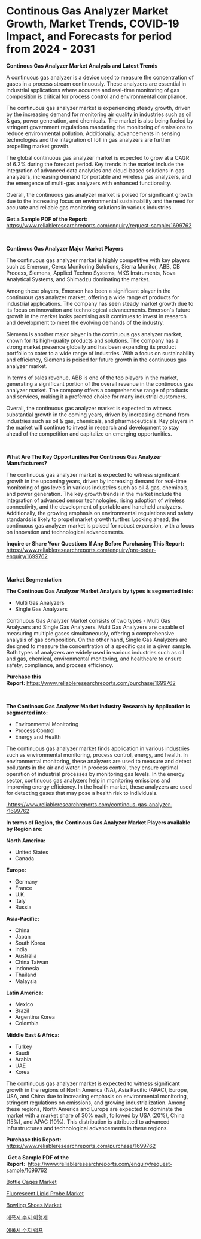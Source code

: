 <p><h1>Continous Gas Analyzer Market Growth, Market Trends, COVID-19 Impact, and Forecasts for period from 2024 - 2031</h1></p><p><strong>Continous Gas Analyzer Market Analysis and Latest Trends</strong></p>
<p><p>A continuous gas analyzer is a device used to measure the concentration of gases in a process stream continuously. These analyzers are essential in industrial applications where accurate and real-time monitoring of gas composition is critical for process control and environmental compliance.</p><p>The continuous gas analyzer market is experiencing steady growth, driven by the increasing demand for monitoring air quality in industries such as oil & gas, power generation, and chemicals. The market is also being fueled by stringent government regulations mandating the monitoring of emissions to reduce environmental pollution. Additionally, advancements in sensing technologies and the integration of IoT in gas analyzers are further propelling market growth.</p><p>The global continuous gas analyzer market is expected to grow at a CAGR of 6.2% during the forecast period. Key trends in the market include the integration of advanced data analytics and cloud-based solutions in gas analyzers, increasing demand for portable and wireless gas analyzers, and the emergence of multi-gas analyzers with enhanced functionality.</p><p>Overall, the continuous gas analyzer market is poised for significant growth due to the increasing focus on environmental sustainability and the need for accurate and reliable gas monitoring solutions in various industries.</p></p>
<p><strong>Get a Sample PDF of the Report:&nbsp;</strong> <a href="https://www.reliableresearchreports.com/enquiry/request-sample/1699762">https://www.reliableresearchreports.com/enquiry/request-sample/1699762</a></p>
<p>&nbsp;</p>
<p><strong>Continous Gas Analyzer Major Market Players</strong></p>
<p><p>The continuous gas analyzer market is highly competitive with key players such as Emerson, Cerex Monitoring Solutions, Sierra Monitor, ABB, CB Process, Siemens, Applied Techno Systems, MKS Instruments, Nova Analytical Systems, and Shimadzu dominating the market.</p><p>Among these players, Emerson has been a significant player in the continuous gas analyzer market, offering a wide range of products for industrial applications. The company has seen steady market growth due to its focus on innovation and technological advancements. Emerson's future growth in the market looks promising as it continues to invest in research and development to meet the evolving demands of the industry.</p><p>Siemens is another major player in the continuous gas analyzer market, known for its high-quality products and solutions. The company has a strong market presence globally and has been expanding its product portfolio to cater to a wide range of industries. With a focus on sustainability and efficiency, Siemens is poised for future growth in the continuous gas analyzer market.</p><p>In terms of sales revenue, ABB is one of the top players in the market, generating a significant portion of the overall revenue in the continuous gas analyzer market. The company offers a comprehensive range of products and services, making it a preferred choice for many industrial customers.</p><p>Overall, the continuous gas analyzer market is expected to witness substantial growth in the coming years, driven by increasing demand from industries such as oil & gas, chemicals, and pharmaceuticals. Key players in the market will continue to invest in research and development to stay ahead of the competition and capitalize on emerging opportunities.</p></p>
<p>&nbsp;</p>
<p><strong>What Are The Key Opportunities For Continous Gas Analyzer Manufacturers?</strong></p>
<p><p>The continuous gas analyzer market is expected to witness significant growth in the upcoming years, driven by increasing demand for real-time monitoring of gas levels in various industries such as oil & gas, chemicals, and power generation. The key growth trends in the market include the integration of advanced sensor technologies, rising adoption of wireless connectivity, and the development of portable and handheld analyzers. Additionally, the growing emphasis on environmental regulations and safety standards is likely to propel market growth further. Looking ahead, the continuous gas analyzer market is poised for robust expansion, with a focus on innovation and technological advancements.</p></p>
<p><strong>Inquire or Share Your Questions If Any Before Purchasing This Report:</strong> <a href="https://www.reliableresearchreports.com/enquiry/pre-order-enquiry/1699762">https://www.reliableresearchreports.com/enquiry/pre-order-enquiry/1699762</a></p>
<p>&nbsp;</p>
<p><strong>Market Segmentation</strong></p>
<p><strong>The Continous Gas Analyzer Market Analysis by types is segmented into:</strong></p>
<p><ul><li>Multi Gas Analyzers</li><li>Single Gas Analyzers</li></ul></p>
<p><p>Continuous Gas Analyzer Market consists of two types - Multi Gas Analyzers and Single Gas Analyzers. Multi Gas Analyzers are capable of measuring multiple gases simultaneously, offering a comprehensive analysis of gas composition. On the other hand, Single Gas Analyzers are designed to measure the concentration of a specific gas in a given sample. Both types of analyzers are widely used in various industries such as oil and gas, chemical, environmental monitoring, and healthcare to ensure safety, compliance, and process efficiency.</p></p>
<p><strong>Purchase this Report:&nbsp;</strong><a href="https://www.reliableresearchreports.com/purchase/1699762">https://www.reliableresearchreports.com/purchase/1699762</a></p>
<p>&nbsp;</p>
<p><strong>The Continous Gas Analyzer Market Industry Research by Application is segmented into:</strong></p>
<p><ul><li>Environmental Monitoring</li><li>Process Control</li><li>Energy and Health</li></ul></p>
<p><p>The continuous gas analyzer market finds application in various industries such as environmental monitoring, process control, energy, and health. In environmental monitoring, these analyzers are used to measure and detect pollutants in the air and water. In process control, they ensure optimal operation of industrial processes by monitoring gas levels. In the energy sector, continuous gas analyzers help in monitoring emissions and improving energy efficiency. In the health market, these analyzers are used for detecting gases that may pose a health risk to individuals.</p></p>
<p><a href="https://www.reliableresearchreports.com/continous-gas-analyzer-r1699762">&nbsp;https://www.reliableresearchreports.com/continous-gas-analyzer-r1699762</a></p>
<p><strong>In terms of Region, the Continous Gas Analyzer Market Players available by Region are:</strong></p>
<p>
    <p> <strong> North America: </strong>
        <ul>
            <li>United States</li>
            <li>Canada</li>
        </ul>
        </p> 
    <p> <strong> Europe: </strong>
        <ul>
            <li>Germany</li>
            <li>France</li>
            <li>U.K.</li>
            <li>Italy</li>
            <li>Russia</li>
        </ul>
        </p> 
    <p> <strong> Asia-Pacific: </strong>
        <ul>
            <li>China</li>
            <li>Japan</li>
            <li>South Korea</li>
            <li>India</li>
            <li>Australia</li>
            <li>China Taiwan</li>
            <li>Indonesia</li>
            <li>Thailand</li>
            <li>Malaysia</li>
        </ul>
        </p> 
    <p> <strong> Latin America: </strong>
        <ul>
            <li>Mexico</li>
            <li>Brazil</li>
            <li>Argentina Korea</li>
            <li>Colombia</li>
        </ul>
        </p> 
    <p> <strong> Middle East & Africa: </strong>
        <ul>
            <li>Turkey</li>
            <li>Saudi</li>
            <li>Arabia</li>
            <li>UAE</li>
            <li>Korea</li>
        </ul>
    </p>
    </p>
<p><p>The continuous gas analyzer market is expected to witness significant growth in the regions of North America (NA), Asia Pacific (APAC), Europe, USA, and China due to increasing emphasis on environmental monitoring, stringent regulations on emissions, and growing industrialization. Among these regions, North America and Europe are expected to dominate the market with a market share of 30% each, followed by USA (20%), China (15%), and APAC (10%). This distribution is attributed to advanced infrastructures and technological advancements in these regions.</p></p>
<p><strong>Purchase this Report: </strong><a href="https://www.reliableresearchreports.com/purchase/1699762">https://www.reliableresearchreports.com/purchase/1699762</a></p>
<p>&nbsp;<strong>Get a Sample PDF of the Report:&nbsp;&nbsp;</strong><a href="https://www.reliableresearchreports.com/enquiry/request-sample/1699762">https://www.reliableresearchreports.com/enquiry/request-sample/1699762</a></p>
<p><strong></strong></p>
<p><p><a href="https://github.com/pjcfca/Market-Research-Report-List-2/blob/main/bottle-cages-market.md">Bottle Cages Market</a></p><p><a href="https://www.linkedin.com/pulse/fluorescent-lipid-probe-market-insight-trends-growth-forecasted-rskde">Fluorescent Lipid Probe Market</a></p><p><a href="https://github.com/wusalecollins540tpqoz/Market-Research-Report-List-2/blob/main/bowling-shoes-market.md">Bowling Shoes Market</a></p><p><a href="https://github.com/CarmellaLang1/Market-Research-Report-List-1/blob/main/449468164535.md">에폭시 수지 이형제</a></p><p><a href="https://github.com/RonSpencer61/Market-Research-Report-List-1/blob/main/293436864534.md">에폭시 수지 램프</a></p></p>